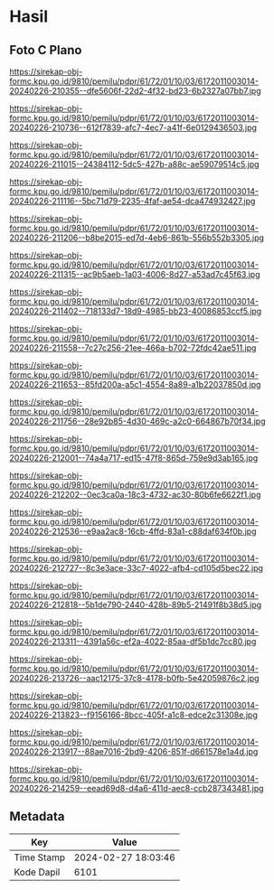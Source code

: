 # Hasil

## Foto C Plano

https://sirekap-obj-formc.kpu.go.id/9810/pemilu/pdpr/61/72/01/10/03/6172011003014-20240226-210355--dfe5606f-22d2-4f32-bd23-6b2327a07bb7.jpg

https://sirekap-obj-formc.kpu.go.id/9810/pemilu/pdpr/61/72/01/10/03/6172011003014-20240226-210736--612f7839-afc7-4ec7-a41f-6e0129436503.jpg

https://sirekap-obj-formc.kpu.go.id/9810/pemilu/pdpr/61/72/01/10/03/6172011003014-20240226-211015--24384112-5dc5-427b-a88c-ae59079514c5.jpg

https://sirekap-obj-formc.kpu.go.id/9810/pemilu/pdpr/61/72/01/10/03/6172011003014-20240226-211116--5bc71d79-2235-4faf-ae54-dca474932427.jpg

https://sirekap-obj-formc.kpu.go.id/9810/pemilu/pdpr/61/72/01/10/03/6172011003014-20240226-211206--b8be2015-ed7d-4eb6-861b-556b552b3305.jpg

https://sirekap-obj-formc.kpu.go.id/9810/pemilu/pdpr/61/72/01/10/03/6172011003014-20240226-211315--ac9b5aeb-1a03-4006-8d27-a53ad7c45f63.jpg

https://sirekap-obj-formc.kpu.go.id/9810/pemilu/pdpr/61/72/01/10/03/6172011003014-20240226-211402--718133d7-18d9-4985-bb23-40086853ccf5.jpg

https://sirekap-obj-formc.kpu.go.id/9810/pemilu/pdpr/61/72/01/10/03/6172011003014-20240226-211558--7c27c256-21ee-466a-b702-72fdc42ae511.jpg

https://sirekap-obj-formc.kpu.go.id/9810/pemilu/pdpr/61/72/01/10/03/6172011003014-20240226-211653--85fd200a-a5c1-4554-8a89-a1b22037850d.jpg

https://sirekap-obj-formc.kpu.go.id/9810/pemilu/pdpr/61/72/01/10/03/6172011003014-20240226-211756--28e92b85-4d30-469c-a2c0-664867b70f34.jpg

https://sirekap-obj-formc.kpu.go.id/9810/pemilu/pdpr/61/72/01/10/03/6172011003014-20240226-212001--74a4a717-ed15-47f8-865d-759e9d3ab165.jpg

https://sirekap-obj-formc.kpu.go.id/9810/pemilu/pdpr/61/72/01/10/03/6172011003014-20240226-212202--0ec3ca0a-18c3-4732-ac30-80b6fe6622f1.jpg

https://sirekap-obj-formc.kpu.go.id/9810/pemilu/pdpr/61/72/01/10/03/6172011003014-20240226-212536--e9aa2ac8-16cb-4ffd-83a1-c88daf634f0b.jpg

https://sirekap-obj-formc.kpu.go.id/9810/pemilu/pdpr/61/72/01/10/03/6172011003014-20240226-212727--8c3e3ace-33c7-4022-afb4-cd105d5bec22.jpg

https://sirekap-obj-formc.kpu.go.id/9810/pemilu/pdpr/61/72/01/10/03/6172011003014-20240226-212818--5b1de790-2440-428b-89b5-21491f8b38d5.jpg

https://sirekap-obj-formc.kpu.go.id/9810/pemilu/pdpr/61/72/01/10/03/6172011003014-20240226-213311--4391a56c-ef2a-4022-85aa-df5b1dc7cc80.jpg

https://sirekap-obj-formc.kpu.go.id/9810/pemilu/pdpr/61/72/01/10/03/6172011003014-20240226-213726--aac12175-37c8-4178-b0fb-5e42059876c2.jpg

https://sirekap-obj-formc.kpu.go.id/9810/pemilu/pdpr/61/72/01/10/03/6172011003014-20240226-213823--f9156166-8bcc-405f-a1c8-edce2c31308e.jpg

https://sirekap-obj-formc.kpu.go.id/9810/pemilu/pdpr/61/72/01/10/03/6172011003014-20240226-213917--88ae7016-2bd9-4206-851f-d661578e1a4d.jpg

https://sirekap-obj-formc.kpu.go.id/9810/pemilu/pdpr/61/72/01/10/03/6172011003014-20240226-214259--eead69d8-d4a6-411d-aec8-ccb287343481.jpg


## Metadata

| Key        | Value               |
| ---------- | ------------------- |
| Time Stamp | 2024-02-27 18:03:46 |
| Kode Dapil | 6101                |



